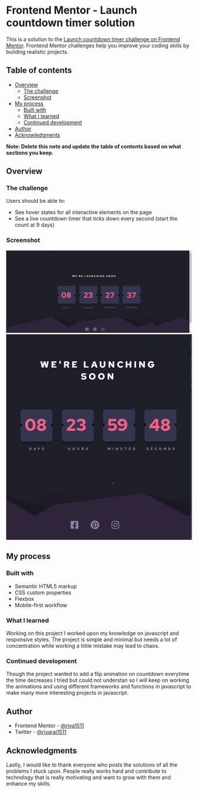 # Frontend Mentor - Launch countdown timer solution

This is a solution to the [Launch countdown timer challenge on Frontend Mentor](https://www.frontendmentor.io/challenges/launch-countdown-timer-N0XkGfyz-). Frontend Mentor challenges help you improve your coding skills by building realistic projects. 

## Table of contents

- [Overview](#overview)
  - [The challenge](#the-challenge)
  - [Screenshot](#screenshot)
- [My process](#my-process)
  - [Built with](#built-with)
  - [What I learned](#what-i-learned)
  - [Continued development](#continued-development)
- [Author](#author)
- [Acknowledgments](#acknowledgments)

**Note: Delete this note and update the table of contents based on what sections you keep.**

## Overview

### The challenge

Users should be able to:

- See hover states for all interactive elements on the page
- See a live countdown timer that ticks down every second (start the count at 9 days)

### Screenshot

![](images/ScreenshotD.png)
![](images/ScreenshotM.png)

## My process

### Built with

- Semantic HTML5 markup
- CSS custom properties
- Flexbox
- Mobile-first workflow

### What I learned

Working on this project I worked upon my knowledge on javascript and responsive styles. The project is simple and minimal but needs a lot of concentration while working a liitile mistake may lead to chaos.

### Continued development

Though the project wanted to add a flip animation on countdown everytime the time decreases I tried but could not understan so I will keep on working the animations and using different frameworks and functions in javascript to make many more interesting projects in javascript.

## Author

- Frontend Mentor - [@riya1511](https://www.frontendmentor.io/profile/riya1511)
- Twitter - [@riyarai1511](https://twitter.com/riyarai1511)

## Acknowledgments

Lastly, I would like to thank everyone who posts the solutions of all the problems I stuck upon. People really works hard and contribute to technology that is really motivating and want to grow with them and enhance my skills.
